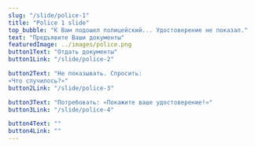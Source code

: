 ```yaml
---
slug: "/slide/police-1"
title: "Police 1 slide"
top_bubble: "К Вам подошел полицейский... Удостоверение не показал."
text: "Предъявите Ваши документы"
featuredImage: ../images/police.png
button1Text: "Отдать документы"
button1Link: "/slide/police-2"

button2Text: "Не показывать. Спросить: 
«Что случилось?»"
button2Link: "/slide/police-3"

button3Text: "Потребовать: «Покажите ваше удостоверение!»"
button3Link: "/slide/police-4"

button4Text: ""
button4Link: ""
---
```

